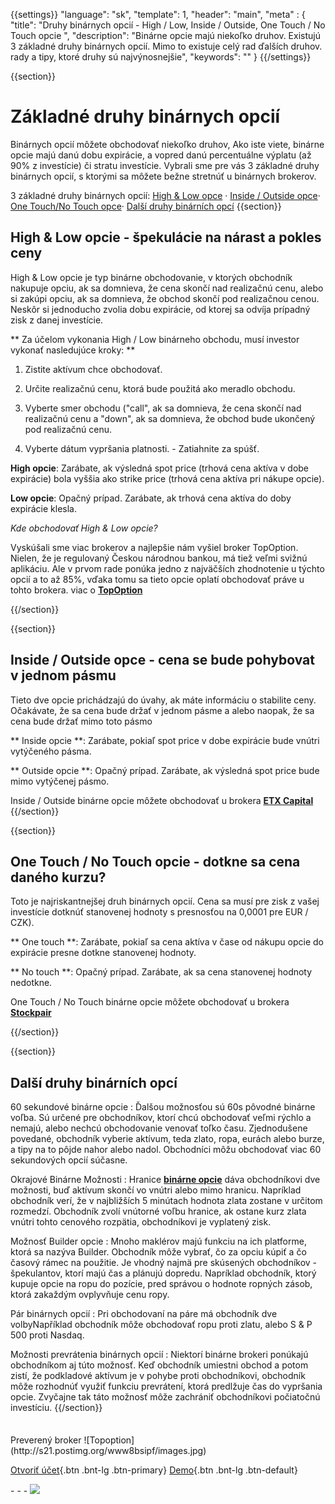 {{settings}}
  "language": "sk",
  "template": 1,
  "header": "main",
  "meta" : {
    "title": "Druhy binárnych opcií - High / Low, Inside / Outside, One Touch / No Touch opcie ",
     "description": "Binárne opcie majú niekoľko druhov. Existujú 3 základné druhy binárnych opcií. Mimo to existuje celý rad ďalších druhov. rady a tipy, ktoré druhy sú najvýnosnejšie",
    "keywords": ""
  }
{{/settings}}

<div class="row">
<div class="col-md-9" role="main" markdown="1">

{{section}}


# Základné druhy binárnych opcií

Binárnych opcií môžete obchodovať niekoľko druhov, Ako iste viete, binárne opcie majú danú dobu expirácie, a vopred danú percentuálne výplatu (až 90% z investície) či stratu investície. Vybrali sme pre vás 3 základné druhy binárnych opcií, s ktorými sa môžete bežne stretnúť u binárnych brokerov.

3 základné druhy binárnych opcií: [High & Low opce](http://forexsrovnavac.cz/sk/druhy-binarnych-opcii#section-2) · [Inside / Outside opce](http://forexsrovnavac.cz/sk/druhy-binarnych-opcii#section-3)· [One Touch/No Touch opce](http://forexsrovnavac.cz/sk/druhy-binarnych-opcii#section-4)· [Další druhy binárních opcí](http://forexsrovnavac.cz/sk/druhy-binarnych-opcii#section-5)
{{section}}
## High & Low opcie - špekulácie na nárast a pokles ceny

High & Low opcie je typ binárne obchodovanie, v ktorých obchodník nakupuje opciu, ak sa domnieva, že cena skončí nad realizačnú cenu, alebo si zakúpi opciu, ak sa domnieva, že obchod skončí pod realizačnou cenou. Neskôr si jednoducho zvolia dobu expirácie, od ktorej sa odvíja prípadný zisk z danej investície.

** Za účelom vykonania High / Low binárneho obchodu, musí investor vykonať nasledujúce kroky: **

1. Zistite aktívum chce obchodovať.

2. Určite realizačnú cenu, ktorá bude použitá ako meradlo obchodu.

3. Vyberte smer obchodu ("call", ak sa domnieva, že cena skončí nad realizačnú cenu a "down", ak sa domnieva, že obchod bude ukončený pod realizačnú cenu.

4. Vyberte dátum vypršania platnosti. - Zatiahnite za spúšť.

**High opcie**: Zarábate, ak výsledná spot price (trhová cena aktíva v dobe expirácie) bola vyššia ako strike price (trhová cena aktíva pri nákupe opcie).

**Low opcie**: Opačný prípad. Zarábate, ak trhová cena aktíva do doby expirácie klesla.

*Kde obchodovať High & Low opcie?*

Vyskúšali sme viac brokerov a najlepšie nám vyšiel broker TopOption. Nielen, že je regulovaný Českou národnou bankou, má tiež veľmi svižnú aplikáciu. Ale v prvom rade ponúka jedno z najväčších zhodnotenie u týchto opcií a to až 85%, vďaka tomu sa tieto opcie oplatí obchodovať práve u tohto brokera. viac o [**TopOption**](http://www.forexsrovnavac.cz/sk/topoption)




{{/section}}

{{section}}
## Inside / Outside opce - cena se bude pohybovat v jednom pásmu

Tieto dve opcie prichádzajú do úvahy, ak máte informáciu o stabilite ceny. Očakávate, že sa cena bude držať v jednom pásme a alebo naopak, že sa cena bude držať mimo toto pásmo

** Inside opcie **: Zarábate, pokiaľ spot price v dobe expirácie bude vnútri vytýčeného pásma.

** Outside opcie **: Opačný prípad. Zarábate, ak výsledná spot price bude mimo vytýčenej pásmo.

Inside / Outside binárne opcie môžete obchodovať u brokera [**ETX Capital**](http://www.forexsrovnavac.cz/sk/etx-capital-skusenosti)
{{/section}}

{{section}}
##  One Touch / No Touch opcie - dotkne sa cena daného kurzu?

Toto je najriskantnejšej druh binárnych opcií. Cena sa musí pre zisk z vašej investície dotknúť stanovenej hodnoty s presnosťou na 0,0001 pre EUR / CZK).

** One touch **: Zarábate, pokiaľ sa cena aktíva v čase od nákupu opcie do expirácie presne dotkne stanovenej hodnoty.

** No touch **: Opačný prípad. Zarábate, ak sa cena stanovenej hodnoty nedotkne.

One Touch / No Touch binárne opcie môžete obchodovať u brokera [**Stockpair**](http://www.forexsrovnavac.cz/sk/stockpair)

{{/section}}

{{section}}
## Další druhy binárních opcí 

60 sekundové binárne opcie
: Ďalšou možnosťou sú 60s pôvodné binárne voľba. Sú určené pre obchodníkov, ktorí chcú obchodovať veľmi rýchlo a nemajú, alebo nechcú obchodovanie venovať toľko času. Zjednodušene povedané, obchodník vyberie aktívum, teda zlato, ropa, eurách alebo burze, a tipy na to pôjde nahor alebo nadol. Obchodníci môžu obchodovať viac 60 sekundových opcií súčasne.

Okrajové Binárne Možnosti
: Hranice [**binárne opcie**](http://www.forexsrovnavac.cz/sk/binarne-opcie) dáva obchodníkovi dve možnosti, buď aktívum skončí vo vnútri alebo mimo hranicu. Napríklad obchodník verí, že v najbližších 5 minútach hodnota zlata zostane v určitom rozmedzí. Obchodník zvolí vnútorné voľbu hranice, ak ostane kurz zlata vnútri tohto cenového rozpätia, obchodníkovi je vyplatený zisk.

Možnosť Builder opcie
: Mnoho maklérov majú funkciu na ich platforme, ktorá sa nazýva Builder. Obchodník môže vybrať, čo za opciu kúpiť a čo časový rámec na použitie. Je vhodný najmä pre skúsených obchodníkov - špekulantov, ktorí majú čas a plánujú dopredu. Napríklad obchodník, ktorý kupuje opcie na ropu do pozície, pred správou o hodnote ropných zásob, ktorá zakaždým ovplyvňuje cenu ropy.

Pár binárnych opcií
: Pri obchodovaní na páre má obchodník dve volbyNapříklad obchodník môže obchodovať ropu proti zlatu, alebo S & P 500 proti Nasdaq.

Možnosti prevrátenia binárnych opcií
: Niektorí binárne brokeri ponúkajú obchodníkom aj túto možnosť. Keď obchodník umiestni obchod a potom zistí, že podkladové aktívum je v pohybe proti obchodníkovi, obchodník môže rozhodnúť využiť funkciu prevrátení, ktorá predlžuje čas do vypršania opcie. Zvyčajne tak táto možnosť môže zachrániť obchodníkovi počiatočnú investíciu.
{{/section}}


</div>
<div class="col-md-3" markdown="1">
<div class="well" markdown="1" style="margin-top: 2.5em">
Preverený broker
![Topoption](http://s21.postimg.org/www8bsipf/images.jpg)  

[Otvoriť účet](http://blog.forexsrovnavac.cz/sk/topoption "Registrácia"){.btn .bnt-lg .btn-primary} [Demo](http://blog.forexsrovnavac.cz/sk/topoption "Demo účet"){.btn .bnt-lg .btn-default}

</div>
<div class="container-fluid" markdown="1">
<div class="container-fluid" markdown="1">
</div>
- - -

<a href="http://blog.forexsrovnavac.cz/sk/topoption"  target="_blank">
 <img src="http://blog.forexsrovnavac.cz/wp-content/uploads/2014/10/informace.png" width="" height=""/>

</a>
</div>
</div>
</div>
